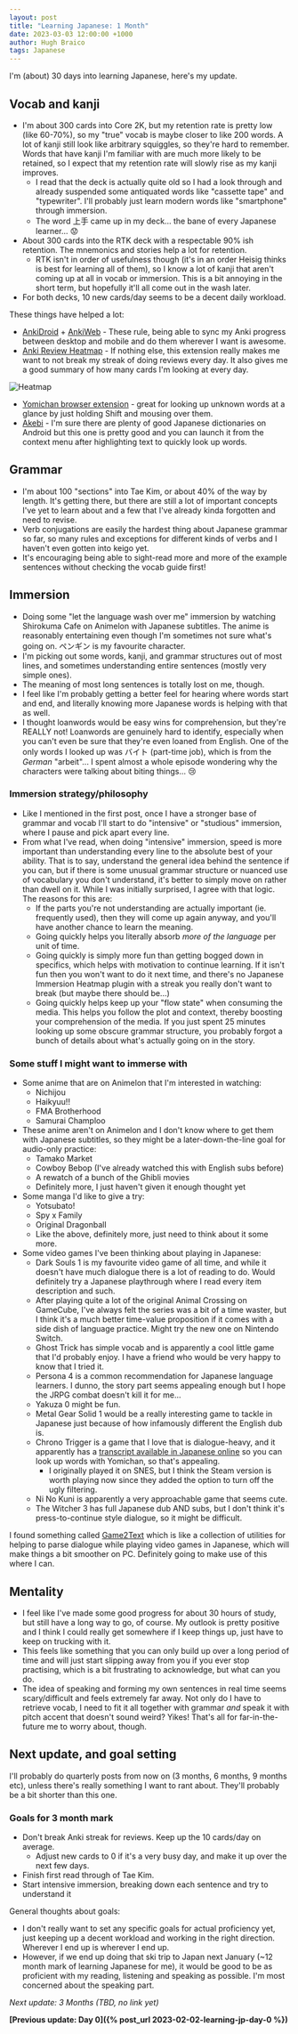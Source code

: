 ```yaml
---
layout: post
title: "Learning Japanese: 1 Month"
date: 2023-03-03 12:00:00 +1000
author: Hugh Braico
tags: Japanese
---
```


I'm (about) 30 days into learning Japanese, here's my update.

## Vocab and kanji

* I'm about 300 cards into Core 2K, but my retention rate is pretty low
  (like 60-70%), so my "true" vocab is maybe closer to like 200 words. A lot of
  kanji still look like arbitrary squiggles, so they're hard to remember. Words
  that have kanji I'm familiar with are much more likely to be retained, so I
  expect that my retention rate will slowly rise as my kanji improves.
  * I read that the deck is actually quite old so I had a look through and
    already suspended some antiquated words like "cassette tape"
    and "typewriter". I'll probably just learn modern words like "smartphone"
    through immersion.
  * The word 上手 came up in my deck... the bane of every Japanese learner... 😟
* About 300 cards into the RTK deck with a respectable 90% ish retention. The
  mnemonics and stories help a lot for retention.
  * RTK isn't in order of usefulness though (it's in an order Heisig thinks is
    best for learning all of them), so I know a lot of kanji that aren't coming
    up at all in vocab or immersion. This is a bit annoying in the short term,
    but hopefully it'll all come out in the wash later.
* For both decks, 10 new cards/day seems to be a decent daily workload.

These things have helped a lot:

* [AnkiDroid](https://play.google.com/store/apps/details?id=com.ichi2.anki) +
  [AnkiWeb](https://ankiweb.net) - These rule, being able to sync my Anki
  progress between desktop and mobile and do them wherever I want is awesome.
* [Anki Review Heatmap](https://ankiweb.net/shared/info/1771074083) - If nothing
  else, this extension really makes me want to not break my streak of doing
  reviews every day. It also gives me a good summary of how many cards I'm
  looking at every day.
  
![Heatmap](images/anki_streak_day30.png)

* [Yomichan browser extension](https://addons.mozilla.org/en-US/firefox/addon/yomichan/) - 
  great for looking up unknown words at a glance by just holding Shift and
  mousing over them.
* [Akebi](https://play.google.com/store/apps/details?id=com.craxic.akebifree) -
  I'm sure there are plenty of good Japanese dictionaries on Android but this
  one is pretty good and you can launch it from the context menu after
  highlighting text to quickly look up words.

## Grammar

* I'm about 100 "sections" into Tae Kim, or about 40% of the way by length. It's
  getting there, but there are still a lot of important concepts I've yet to
  learn about and a few that I've already kinda forgotten and need to revise.
* Verb conjugations are easily the hardest thing about Japanese grammar so far,
  so many rules and exceptions for different kinds of verbs and I haven't even
  gotten into keigo yet.
* It's encouraging being able to sight-read more and more of the example
  sentences without checking the vocab guide first!

## Immersion

* Doing some "let the language wash over me" immersion by watching Shirokuma
  Cafe on Animelon with Japanese subtitles. The anime is reasonably
  entertaining even though I'm sometimes not sure what's going on. ペンギン is my
  favourite character.
* I'm picking out some words, kanji, and grammar structures out of most lines,
  and sometimes understanding entire sentences (mostly very simple ones).
* The meaning of most long sentences is totally lost on me, though.
* I feel like I'm probably getting a better feel for hearing where words start
  and end, and literally knowing more Japanese words is helping with that as
  well.
* I thought loanwords would be easy wins for comprehension, but they're REALLY
  not! Loanwords are genuinely hard to identify, especially when you can't even
  be sure that they're even loaned from English. One of the only words I looked
  up was バイト (part-time job), which is from the *German* "arbeit"... I spent
  almost a whole episode wondering why the characters were talking about biting
  things... 😢

### Immersion strategy/philosophy

* Like I mentioned in the first post, once I have a stronger base of grammar and
  vocab I'll start to do "intensive" or "studious" immersion, where I pause and
  pick apart every line.
* From what I've read, when doing "intensive" immersion, speed is more important
  than understanding every line to the absolute best of your ability. That is
  to say, understand the general idea behind the sentence if you can, but if
  there is some unusual grammar structure or nuanced use of vocabulary you
  don't understand, it's better to simply move on rather than dwell on it.
  While I was initially surprised, I agree with that logic. The reasons for
  this are:
  * If the parts you're not understanding are actually important (ie. frequently
    used), then they will come up again anyway, and you'll have another chance
    to learn the meaning.
  * Going quickly helps you literally absorb *more of the language* per unit of
    time.
  * Going quickly is simply more fun than getting bogged down in specifics,
    which helps with motivation to continue learning. If it isn't fun then you
    won't want to do it next time, and there's no Japanese Immersion Heatmap
    plugin with a streak you really don't want to break (but maybe there should
    be...)
  * Going quickly helps keep up your "flow state" when consuming the media. This
    helps you follow the plot and context, thereby boosting your comprehension
    of the media. If you just spent 25 minutes looking up some obscure grammar
    structure, you probably forgot a bunch of details about what's actually
    going on in the story.

### Some stuff I might want to immerse with

* Some anime that are on Animelon that I'm interested in watching:
  * Nichijou
  * Haikyuu!!
  * FMA Brotherhood
  * Samurai Champloo
* These anime aren't on Animelon and I don't know where to get them with
  Japanese subtitles, so they might be a later-down-the-line goal for
  audio-only practice:
  * Tamako Market
  * Cowboy Bebop (I've already watched this with English subs before)
  * A rewatch of a bunch of the Ghibli movies
  * Definitely more, I just haven't given it enough thought yet
* Some manga I'd like to give a try:
  * Yotsubato!
  * Spy x Family
  * Original Dragonball
  * Like the above, definitely more, just need to think about it some more.
* Some video games I've been thinking about playing in Japanese:
  * Dark Souls 1 is my favourite video game of all time, and while it doesn't
    have much dialogue there is a lot of reading to do. Would definitely try a
    Japanese playthrough where I read every item description and such.
  * After playing quite a lot of the original Animal Crossing on GameCube, I've
    always felt the series was a bit of a time waster, but I think it's a much
    better time-value proposition if it comes with a side dish of language
    practice. Might try the new one on Nintendo Switch.
  * Ghost Trick has simple vocab and is apparently a cool little game that I'd
    probably enjoy. I have a friend who would be very happy to know that I
    tried it.
  * Persona 4 is a common recommendation for Japanese language learners. I
    dunno, the story part seems appealing enough but I hope the JRPG combat
    doesn't kill it for me...
  * Yakuza 0 might be fun.
  * Metal Gear Solid 1 would be a really interesting game to tackle in Japanese
    just because of how infamously different the English dub is.
  * Chrono Trigger is a game that I love that is dialogue-heavy, and it
    apparently has a
    [transcript available in Japanese online](https://kwhazit.ucoz.net/trans/ct/index.html)
    so you can look up words with Yomichan, so that's appealing.
    * I originally played it on SNES, but I think the Steam version is worth
      playing now since they added the option to turn off the ugly filtering.
  * Ni No Kuni is apparently a very approachable game that seems cute.
  * The Witcher 3 has full Japanese dub AND subs, but I don't think it's
    press-to-continue style dialogue, so it might be difficult.

I found something called [Game2Text](https://game2text.com/) which is like a
collection of utilities for helping to parse dialogue while playing video games
in Japanese, which will make things a bit smoother on PC. Definitely going to
make use of this where I can.

## Mentality

* I feel like I've made some good progress for about 30 hours of study, but
  still have a long way to go, of course. My outlook is pretty positive and I
  think I could really get somewhere if I keep things up, just have to keep on
  trucking with it. 
* This feels like something that you can only build up over a long period of
  time and will just start slipping away from you if you ever stop practising,
  which is a bit frustrating to acknowledge, but what can you do.
* The idea of speaking and forming my own sentences in real time seems
  scary/difficult and feels extremely far away. Not only do I have to retrieve
  vocab, I need to fit it all together with grammar *and* speak it with pitch
  accent that doesn't sound weird? Yikes! That's all for far-in-the-future me
  to worry about, though.

## Next update, and goal setting

I'll probably do quarterly posts from now on (3 months, 6 months, 9 months etc),
unless there's really something I want to rant about. They'll probably be a bit
shorter than this one.

### Goals for 3 month mark

* Don't break Anki streak for reviews. Keep up the 10 cards/day on average.
  * Adjust new cards to 0 if it's a very busy day, and make it up over the next
    few days.
* Finish first read through of Tae Kim.
* Start intensive immersion, breaking down each sentence and try to understand
  it

General thoughts about goals:

* I don't really want to set any specific goals for actual proficiency yet, just
  keeping up a decent workload and working in the right direction. Wherever I
  end up is wherever I end up.
* However, if we end up doing that ski trip to Japan next January (~12 month
  mark of learning Japanese for me), it would be good to be as proficient with
  my reading, listening and speaking as possible. I'm most concerned about the
  speaking part.

*Next update: 3 Months (TBD, no link yet)*

**[Previous update: Day 0]({% post_url 2023-02-02-learning-jp-day-0 %})**